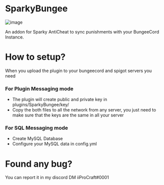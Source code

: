 # SparkyBungee
![image](https://user-images.githubusercontent.com/39333271/123156231-f8bcbe00-d460-11eb-9eea-da3604ba5d3d.png)

An addon for Sparky AntiCheat to sync punishments with your BungeeCord Instance.

# How to setup?
When you upload the plugin to your bungeecord and spigot servers you need
### For Plugin Messaging mode
- The plugin will create public and private key in plugins/SparkyBungee/key/
- Copy the both files to all the network from any server, you just need to make sure that the keys are the same in all your server
### For SQL Messaging mode
- Create MySQL Database
- Configure your MySQL data in config.yml

# Found any bug?
You can report it in my discord DM iiProCraft#0001
